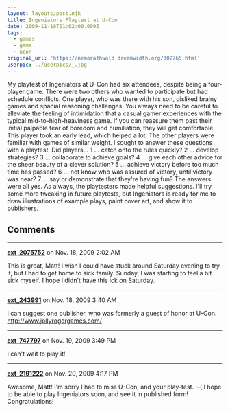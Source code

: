 ```yaml
---
layout: layouts/post.njk
title: Ingeniators Playtest at U-Con
date: 2009-11-18T01:02:00.000Z
tags:
  - games
  - game
  - ucon
original_url: 'https://nemorathwald.dreamwidth.org/302765.html'
userpic: ../userpics/_.jpg
---
```

My playtest of Ingeniators at U-Con had six attendees, despite being a four-player game. There were two others who wanted to participate but had schedule conflicts. One player, who was there with his son, disliked brainy games and spacial reasoning challenges. You always need to be careful to alleviate the feeling of intimidation that a casual gamer experiences with the typical mid-to-high-heaviness game. If you can reassure them past their initial palpable fear of boredom and humiliation, they will get comfortable. This player took an early lead, which helped a lot. The other players were familiar with games of similar weight. I sought to answer these questions with a playtest. Did players... 1 ... catch onto the rules quickly? 2 ... develop strategies? 3 ... collaborate to achieve goals? 4 ... give each other advice for the sheer beauty of a clever solution? 5 ... achieve victory before too much time has passed? 6 ... not know who was assured of victory, until victory was near? 7 ... say or demonstrate that they're having fun? The answers were all yes. As always, the playtesters made helpful suggestions. I'll try some more tweaking in future playtests, but Ingeniators is ready for me to draw illustrations of example plays, paint cover art, and show it to publishers.

## Comments

---

**[ext_2075752](https://www.dreamwidth.org/users/ext_2075752)** on Nov. 18, 2009 2:02 AM

This is great, Matt! I wish I could have stuck around Saturday evening to try it, but I had to get home to sick family. Sunday, I was starting to feel a bit sick myself. I hope I didn't have this ick on Saturday.

---

**[ext_243991](https://www.dreamwidth.org/users/ext_243991)** on Nov. 18, 2009 3:40 AM

I can suggest one publisher, who was formerly a guest of honor at U-Con. http://www.jollyrogergames.com/

---

**[ext_747797](https://www.dreamwidth.org/users/ext_747797)** on Nov. 19, 2009 3:49 PM

I can't wait to play it!

---

**[ext_2191222](https://www.dreamwidth.org/users/ext_2191222)** on Nov. 20, 2009 4:17 PM

Awesome, Matt! I'm sorry I had to miss U-Con, and your play-test. :-( I hope to be able to play Ingeniators soon, and see it in published form! Congratulations!
